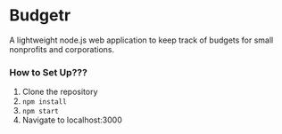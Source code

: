 # Budgetr
A lightweight node.js web application to keep track of budgets for small nonprofits and corporations.

### How to Set Up???
1. Clone the repository
2. `npm install`
3. `npm start`
4. Navigate to localhost:3000

